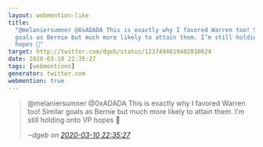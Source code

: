 ```yaml
---
layout: webmention-like
title:
  "@melaniersumner @0xADADA This is exactly why I favored Warren too! Similar
  goals as Bernie but much more likely to attain them. I’m still holding onto VP
  hopes 🤞"
target: http://twitter.com/dgeb/status/1237494819402010624
date: 2020-03-10 22:35:27
tags: [webmentions]
generator: twitter.com
webmention: true
---
```


<blockquote class="external-citation">
  <p>
    @melaniersumner @0xADADA This is exactly why I favored Warren too! Similar goals as Bernie but much more likely to attain them. I’m still holding onto VP hopes 🤞
  </p>
  <cite>‒<span class="p-author p-name">dgeb</span>
    on
    <a href="http://twitter.com/dgeb/status/1237494819402010624" rel="external nofollow" target="_blank">2020-03-10 22:35:27</a>
  </cite>
</blockquote>
